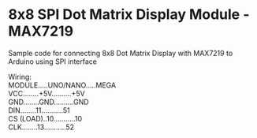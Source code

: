 # 8x8 SPI Dot Matrix Display Module - MAX7219
Sample code for connecting 8x8 Dot Matrix Display with MAX7219 to Arduino using SPI interface

Wiring:</br>
MODULE.....UNO/NANO.....MEGA</br>
VCC........+5V..........+5V</br>
GND........GND..........GND</br>
DIN........11...........51</br>
CS (LOAD)..10...........10</br>
CLK........13...........52</br>